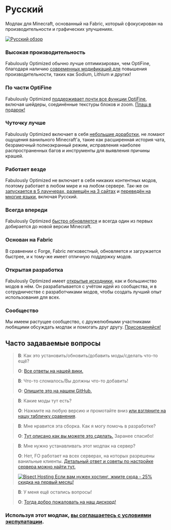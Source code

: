 # Русский

Модпак для Minecraft, основанный на Fabric, который сфокусирован на производительности и графических улучшениях.

[![Русский обзор](https://img.youtube.com/vi/3Oylcgt1nyw/hqdefault.jpg)](https://www.youtube.com/watch?v=3Oylcgt1nyw)

### Высокая производительность

Fabulously Optimized обычно лучше оптимизирован, чем OptiFine, благодаря наличию [современных модификаций для][1] повышения производительности, таких как Sodium, Lithium и других!

### По части OptiFine

Fabulously Optimized [поддерживает почти все функции OptiFine][2], включая шейдеры, соединённые текстуры блоков и zoom. [Плащ в подарок!][3]

### Чуточку лучше

Fabulously Optimized включает в себя [небольшие доработки][4], не ломают ощущения ванильного Minecraft'a, такие как расширенная история чата, безрамочный полноэкранный режим, исправления наиболее распространенных багов и инструменты для выявления причины крашей.

### Работает везде

Fabulously Optimized не включает в себя никаких контентных модов, поэтому работает в любом мире и на любом сервере. Так-же он [запускается в 5 лаунчерах, размещён на 3 сайтах][6] и [переведён на многие языки][7], включая Русский.

### Всегда впереди

Fabulously Optimized [быстро обновляется][5] и всегда один из первых добирается до новой версии Minecraft.

### Основан на Fabric

В сравнении с Forge, Fabric легковестный, обновляется и загружается быстрее, и к тому-же имеет отличную поддержку модов.

### Открытая разработка

Fabulously Optimized имеет [открытые исходники][8], как и большинство модов в нём. Он разрабатывается с учётом идей из сообщества, и в сотрудничестве с разработчиками модов, чтобы создать лучший опыт использования для всех.

### Сообщество

Мы имеем растущее сообщество, с дружелюбными участниками любящими обсуждать модпак и помогать друг другу. [Присоединяйся!][10]

## Часто задаваемые вопросы

> **В**: Как это установить/обновить/добавить моды/сделать что-то ещё?
> 
> **О**: [Все ответы на нашей вики.][11]


> **В**: Что-то сломалось/Вы должны что-то добавить!
> 
> **О**: [Опишите это на нашем GitHub.][8]


> **В**: Какие моды тут есть? 
> 
> **О**: Нажмите на любую версию и промотайте вниз [или взгляните на нашу табличку сравнения][12].


> **В**: Мне нравится эта сборка. Как я могу помочь в разработке?
> 
> **О**: [Тут описано как вы можете это сделать.][16] Заранее спасибо!


> **В**: Мне нужно устанавливать этот модпак на сервер?
> 
> **О**: Нет, FO работает на всех серверах, на которых разрешены ванильные клиенты. [Детальный ответ и советы по настройке сервера можно найти тут.][13]
> 
> [![Bisect Hosting](https://i.ibb.co/gr9mSxW/image.png) Если вам нужен хостинг, жмите сюда - 25% скидка на первый месяц!][14]


> **В**: У меня ещё остались вопросы!
> 
> **О**: [Тогда добро пожаловать на наш дискорд!][10]

### Используя этот модпак, [вы соглашаетесь с условиями экспулатации][15].

[1]: https://github.com/Fabulously-Optimized/fabulously-optimized/blob/main/INCLUDED-MODS.md#smooth
[2]: https://fabulously-optimized.gitbook.io/modpack/readme/give-up-optifine
[3]: https://fabulously-optimized.gitbook.io/modpack/readme/free-cape
[4]: https://github.com/Fabulously-Optimized/fabulously-optimized/blob/main/INCLUDED-MODS.md#functional
[5]: https://github.com/Fabulously-Optimized/fabulously-optimized/blob/main/CHANGELOG.md
[6]: https://github.com/Fabulously-Optimized/fabulously-optimized#downloads
[7]: https://fabulously-optimized.gitbook.io/modpack/readme/language-support
[8]: https://github.com/Fabulously-Optimized/fabulously-optimized
[9]: https://github.com/Fabulously-Optimized/fabulously-optimized/issues/257
[10]: https://discord.gg/yxaXtaQqdB
[11]: https://fabulously-optimized.gitbook.io/modpack/
[12]: https://github.com/Fabulously-Optimized/fabulously-optimized/blob/main/INCLUDED-MODS.md
[13]: https://fabulously-optimized.gitbook.io/modpack/readme/server-setup
[14]: https://www.bisecthosting.com/clients/aff.php?aff=2604
[15]: https://github.com/Fabulously-Optimized/fabulously-optimized#disclaimers
[16]: https://github.com/Fabulously-Optimized/fabulously-optimized/blob/main/CONTRIBUTING.md
